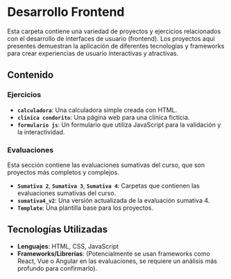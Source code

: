 # Desarrollo Frontend

Esta carpeta contiene una variedad de proyectos y ejercicios relacionados con el desarrollo de interfaces de usuario (frontend). Los proyectos aquí presentes demuestran la aplicación de diferentes tecnologías y frameworks para crear experiencias de usuario interactivas y atractivas.

## Contenido

### Ejercicios

- **`calculadora`**: Una calculadora simple creada con HTML.
- **`clinica condorito`**: Una página web para una clínica ficticia.
- **`formulario js`**: Un formulario que utiliza JavaScript para la validación y la interactividad.

### Evaluaciones

Esta sección contiene las evaluaciones sumativas del curso, que son proyectos más completos y complejos.

- **`Sumativa 2`**, **`Sumativa 3`**, **`Sumativa 4`**: Carpetas que contienen las evaluaciones sumativas del curso.
- **`sumativa4_v2`**: Una versión actualizada de la evaluación sumativa 4.
- **`Template`**: Una plantilla base para los proyectos.

## Tecnologías Utilizadas

- **Lenguajes**: HTML, CSS, JavaScript
- **Frameworks/Librerías**: (Potencialmente se usan frameworks como React, Vue o Angular en las evaluaciones, se requiere un análisis más profundo para confirmarlo).
